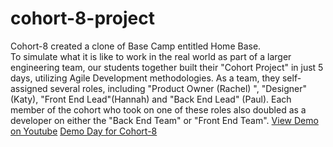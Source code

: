 # cohort-8-project

Cohort-8 created a clone of Base Camp entitled Home Base. <br>
To simulate what it is like to work in the real world as part of a larger engineering team, our students together built their "Cohort Project" in just 5 days, utilizing Agile Development methodologies. As a team, they self-assigned several roles, including "Product Owner (Rachel) ", "Designer" (Katy), "Front End Lead"(Hannah) and "Back End Lead" (Paul). Each member of the cohort who took on one of these roles also doubled as a developer on either the "Back End Team" or "Front End Team".
[View Demo on Youtube](https://www.youtube.com/watch?time_continue=2&v=2Zg79auMMbo&feature=emb_logo) [Demo Day for Cohort-8](https://demo-day.projectshift.io/cohort-8/)
